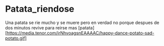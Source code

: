 # Patata_riendose
Una patata se rie mucho y se muere pero en verdad no porque despues de dos minutos revive para reirse mas
[patata][https://media.tenor.com/irNhvoagsnEAAAAC/happy-dance-potato-sad-potato.gif]
